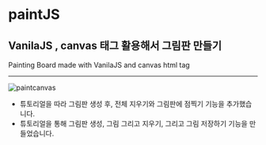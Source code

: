 # paintJS

## VanilaJS , canvas 태그 활용해서 그림판 만들기
Painting Board made with VanilaJS and canvas html tag
<br />

---

![paintcanvas](https://user-images.githubusercontent.com/74426470/169323921-6c5774bc-4864-494a-a2d2-3c379e66a62d.png)

+ 튜토리얼을 따라 그림판 생성 후, 전체 지우기와 그림판에 점찍기 기능을 추가했습니다.
+ 튜토리얼을 통해 그림판 생성, 그림 그리고 지우기, 그리고 그림 저장하기 기능을 만들었습니다.
